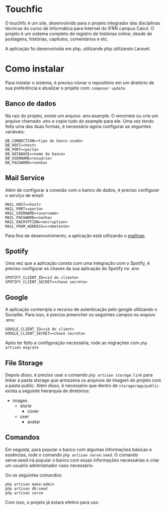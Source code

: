 # Touchfic

O touchfic é um site, desenvolvido para o projeto integrador das disciplinas técnicas do curso de Informática para Internet do IFRN campus Caicó. O projeto é um sistema completo de registro de histórias online; desde de postagens, histórias, capítulos, comentários e etc.

A aplicação foi desenvolvida em php, utilizando php utilizando Laravel.


# Como instalar

Para instalar o sistema, é preciso clonar o repositório em um diretório de sua preferência e atualizar o projeto com: `composer update`.

## Banco de dados

Na raiz do projeto, existe um arquivo .env.example. O renomeie ou crie um arquivo chamado .env e copie tudo do example para ele. Uma vez tendo feito uma das duas formas, é necessário agora configurar as seguintes variáveis:

```
DB_CONNECTION=<tipo do banco usado>
DB_HOST=<host>
DB_PORT=<porta>
DB_DATABASE=<nome do banco>
DB_USERNAME=<usuário>
DB_PASSWORD=<senha>
```

## Mail Service

Além de configurar a conexão com o banco de dados, é preciso configurar o serviço de email:
```
MAIL_HOST=<host>
MAIL_PORT=<porta>
MAIL_USERNAME=<username>
MAIL_PASSWORD=<senha>
MAIL_ENCRYPTION=<encryption>
MAIL_FROM_ADDRESS=<remetente>
```
Para fins de desenvolvimento, a aplicação está utilizando o <a href="https://mailtrap.io/">mailtrap</a>.

## Spotify

Uma vez que a aplicação consta com uma integração com o Spotify, é preciso configurar as chaves da sua aplicação do Spotify no .env
```
SPOTIFY_CLIENT_ID=<id do cliente>
SPOTIFY_CLIENT_SECRET=<chave secreta>
```

## Google

A aplicação contempla o recurso de autenticação pelo google utilizando o Socialite. Para isso, é preciso preencher os seguintes campos no arquivo .env:

```
GOOGLE_CLIENT_ID=<id do client>
GOOGLE_CLIENT_SECRET=<chave secreta>
```

Após ter feito a configuração necessária, rode as migrações com `php artisan migrate`

## File Storage

Depois disso, é preciso usar o comando `php artisan storage:link` para linkar a pasta storage que armazena os arquivos de imagem do projeto com a pasta public. Além disso, é necessário que dentro de `storage/app/public` exista a seguinte hierarquia de diretórios:

- images
  - storie
     - cover
  - user
     - avatar

## Comandos

Em seguida, para popular o banco com algumas informações básicas e essências, rode o comando `php artisan serve:seed`. O comando serve:seed irá popular o banco com essas informações necessárias e criar um usuário administrador caso necessário.

Ou os seguintes comandos:

```
php artisan make:admin
php artisan db:seed
php artisan serve
```

Com isso, o projeto já estará efetivo para uso.